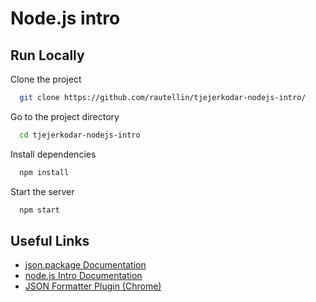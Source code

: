 
# Node.js intro


## Run Locally

Clone the project

```bash
  git clone https://github.com/rautellin/tjejerkodar-nodejs-intro/
```

Go to the project directory

```bash
  cd tjejerkodar-nodejs-intro
```

Install dependencies

```bash
  npm install
```

Start the server

```bash
  npm start
```


## Useful Links

 - [json.package Documentation](https://docs.npmjs.com/cli/v8/configuring-npm/package-json)
 - [node.js Intro Documentation](https://nodejs.dev/learn/introduction-to-nodejs)
 - [JSON Formatter Plugin (Chrome)](https://chrome.google.com/webstore/detail/json-formatter/bcjindcccaagfpapjjmafapmmgkkhgoa)

